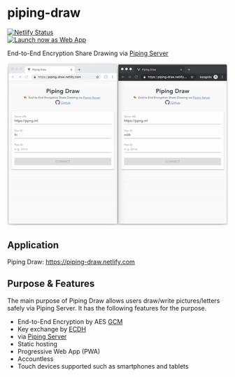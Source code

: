 # piping-draw
[![Netlify Status](https://api.netlify.com/api/v1/badges/21ac1a3f-294d-4d99-bae1-d494e39a8156/deploy-status)](https://app.netlify.com/sites/piping-draw/deploys)  
<a href="https://piping-draw.netlify.com"><img src="https://user-images.githubusercontent.com/9122190/28998409-c5bf7362-7a00-11e7-9b63-db56694522e7.png" alt="Launch now as Web App" height="48"></a>

End-to-End Encryption Share Drawing via [Piping Server](https://github.com/nwtgck/piping-server)

![Piping Draw Demo](doc_assets/piping-draw-demo.gif)

## Application
Piping Draw: <https://piping-draw.netlify.com>

## Purpose & Features
The main purpose of Piping Draw allows users draw/write pictures/letters safely via Piping Server. It has the following features for the purpose.

* End-to-End Encryption by AES [GCM](https://en.wikipedia.org/wiki/Galois/Counter_Mode)
* Key exchange by [ECDH](https://en.wikipedia.org/wiki/Elliptic-curve_Diffie%E2%80%93Hellman)
* via [Piping Server](https://github.com/nwtgck/piping-server)
* Static hosting
* Progressive Web App (PWA)
* Accountless
* Touch devices supported such as smartphones and tablets
